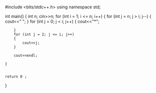 #include <bits/stdc++.h>
using namespace std;

int main()
{
    int n;
    cin>>n;
    for (int i = 1; i <= n; i++)
    {
        for (int j = n; j > i; j--)
        {
            cout<<" ";
        }
        for (int j = 0; j < i; j++)
        {
            cout<<"*";
            
        }
        for (int j = 2; j <= i; j++)
        {
            cout<<j;
        }
        
        cout<<endl;
        
    }
        

    return 0 ;
}
